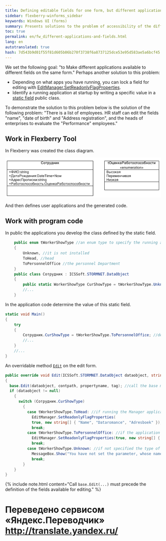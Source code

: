 ```yaml
--- 
title: Defining editable fields for one form, but different applications 
sidebar: flexberry-winforms_sidebar 
keywords: Windows UI (forms) 
summary: Presents solutions to the problem of accessibility of the different fields for the same forms in different applications, detailed example with step by step explanation 
toc: true 
permalink: en/fw_different-applications-and-fields.html 
lang: en 
autotranslated: true 
hash: 7d543b9d01f55f81d605b06b270f3738f6a8737125dce53e95d583ae5a6bcf45 
--- 
```


We set the following goal: "to Make different applications available to different fields on the same form." 
Perhaps another solution to this problem: 

* Depending on what apps you have running, you can lock a field for editing with [EditManager.SetReadonlyFlagProperties](fw_editmanager.html). 
* Identify a running application at startup by writing a specific value in a [static field](http://msdn.microsoft.com/library/98f28cdx.aspx) public class. 

To demonstrate the solution to this problem below is the solution of the following problem: "There is a list of employees. HR staff can edit the fields "name", "date of birth" and "Address registration", and the heads of enterprises to evaluate the "Performance" employees." 

## Work in Flexberry Tool 

In Flexberry was created the class diagram. 

![Class diagram](/images/pages/products/flexberry-winforms/desktop/class-diagram_-workers.jpg) 

And then defines user applications and the generated code. 

## Work with program code 

In public the applications you develop the class defined by the static field. 

```csharp
    public enum tWorkerShowType //an enum type to specify the running application 
    {
        Unknown, //it is not installed 
        ToHead, //head 
        ToPersonnelOffice //the personnel Department 
    }
    public class Сотрудник : ICSSoft.STORMNET.DataObject
    {
        public static WorkerShowType CurShowType = tWorkerShowType.Unknown; //static box to specify the running application 
        //... 
    }
``` 

In the application code determine the value of this static field. 

```csharp
static void Main()
{
    try
    {
        Сотрудник.CurShowType = tWorkerShowType.ToPersonnelOffice; //define the value of a static field 
        //... 
    }
    //... 
}
``` 

An overridable method [`Edit`](fw_form-interaction.html) on the edit form. 

```csharp
public override void Edit(ICSSoft.STORMNET.DataObject dataobject, string contpath, string propertyname, object tag)
{
  base.Edit(dataobject, contpath, propertyname, tag); //call the base method 
  if (dataobject != null)
    {
      switch (Сотрудник.CurShowType)
        {
          case tWorkerShowType.ToHead: //if running the Manager application 
            EditManager.SetReadonlyFlagProperties(
            true, new string[] { "Name", "Dataromance", "Adresboek" });
            break;
          case tWorkerShowType.ToPersonnelOffice: //if the application is running the personnel Department. 
            EditManager.SetReadonlyFlagProperties(true, new string[] { "Performance" });
            break;
          case tWorkerShowType.Unknown: //if not specified the type of application 
            MessageBox.Show("You have not set the parameter, whose name was running form.");
            break;
        }
    }
}
``` 

{% include note.html content="Call `base.Edit(...)` must precede the definition of the fields available for editing." %} 



 # Переведено сервисом «Яндекс.Переводчик» http://translate.yandex.ru/